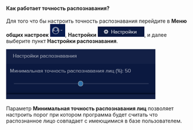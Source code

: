 #### Как работает точность распознавания?

Для того что бы настроить точность распознавания  перейдите в **Меню общих настроек** ![](images/Aspose.Words.374291bc-21e0-4dc1-8208-7b6db552d3f3.185.png), **Настройки** ![](images/Aspose.Words.374291bc-21e0-4dc1-8208-7b6db552d3f3.186.png), и далее выберите пункт **Настройки распознавания**.

![](images/Aspose.Words.374291bc-21e0-4dc1-8208-7b6db552d3f3.187.png)

Параметр **Минимальная точность распознавания лиц**  позволяет настроить порог при котором программа будет считать что распознанное лицо совпадает с имеющимися в базе пользователем.

